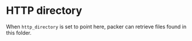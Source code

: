 # HTTP directory
When `http_directory` is set to point here, packer can retrieve files found in this folder.